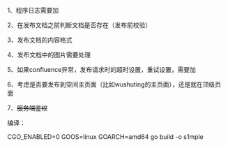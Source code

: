 1、程序日志需要加

2、在发布文档之前判断文档是否存在（发布前校验）

3、发布文档的内容格式

4、发布文档中的图片需要处理

5、如果confluence异常，发布请求时的超时设置，重试设置，需要加

6、考虑是否要发布到空间主页面（比如wushuting的主页面），还是就在顶级页面

7、~~服务端鉴权~~

编译：

CGO_ENABLED=0 GOOS=linux GOARCH=amd64 go build -o s1mple